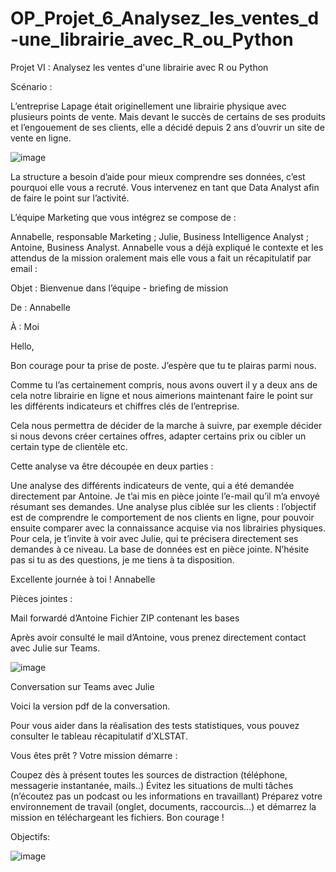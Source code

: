 # OP_Projet_6_Analysez_les_ventes_d-une_librairie_avec_R_ou_Python
Projet VI : Analysez les ventes d'une librairie avec R ou Python

Scénario :

L’entreprise Lapage était originellement une librairie physique avec plusieurs points de vente. Mais devant le succès de certains de ses produits et l’engouement de ses clients, elle a décidé depuis 2 ans d’ouvrir un site de vente en ligne.


![image](https://github.com/KevinZirData/OP_Projet_6_Analysez_les_ventes_d-une_librairie_avec_R_ou_Python/assets/142809013/172dc728-8e83-4450-8fae-d5a8d35fbdca)


La structure a besoin d’aide pour mieux comprendre ses données, c’est pourquoi elle vous a recruté. Vous intervenez en tant que Data Analyst afin de faire le point sur l’activité. 

L’équipe Marketing que vous intégrez se compose de : 

Annabelle, responsable Marketing ;
Julie, Business Intelligence Analyst ;
Antoine, Business Analyst.
 Annabelle vous a déjà expliqué le contexte et les attendus de la mission oralement mais elle vous a fait un récapitulatif par email : 

 

Objet : Bienvenue dans l’équipe - briefing de mission

De : Annabelle

À : Moi

 

Hello,

Bon courage pour ta prise de poste. J’espère que tu te plairas parmi nous.

Comme tu l’as certainement compris, nous avons ouvert il y a deux ans de cela notre librairie en ligne et nous aimerions maintenant faire le point sur les différents indicateurs et chiffres clés de l’entreprise. 

Cela nous permettra de décider de la marche à suivre, par exemple décider si nous devons créer certaines offres, adapter certains prix ou cibler un certain type de clientèle etc.

Cette analyse va être découpée en deux parties :

Une analyse des différents indicateurs de vente, qui a été demandée directement par Antoine. Je t’ai mis en pièce jointe l’e-mail qu’il m’a envoyé résumant ses demandes.
Une analyse plus ciblée sur les clients : l’objectif est de comprendre le comportement de nos clients en ligne, pour pouvoir ensuite comparer avec la connaissance acquise via nos librairies physiques. Pour cela, je t’invite à voir avec Julie, qui te précisera directement ses demandes à ce niveau.
La base de données est en pièce jointe. N’hésite pas si tu as des questions, je me tiens à ta disposition.

Excellente journée à toi !
Annabelle

Pièces jointes :

Mail forwardé d’Antoine
Fichier ZIP contenant les bases
 

Après avoir consulté le mail d’Antoine, vous prenez directement contact avec Julie sur Teams.

![image](https://github.com/KevinZirData/OP_Projet_6_Analysez_les_ventes_d-une_librairie_avec_R_ou_Python/assets/142809013/114d6848-c280-4596-8e39-c5b7f25268c6)


Conversation sur Teams avec Julie

Voici la version pdf de la conversation.

Pour vous aider dans la réalisation des tests statistiques, vous pouvez consulter le tableau récapitulatif d’XLSTAT.

 
Vous êtes prêt ? Votre mission démarre :

Coupez dès à présent toutes les sources de distraction  (téléphone, messagerie instantanée, mails..)
Évitez les situations de multi tâches (n’écoutez pas un podcast ou les informations en travaillant)
Préparez votre environnement de travail (onglet, documents, raccourcis…) et démarrez la mission en téléchargeant les fichiers. 
Bon courage !


Objectifs: 


![image](https://github.com/KevinZirData/OP_Projet_6_Analysez_les_ventes_d-une_librairie_avec_R_ou_Python/assets/142809013/4039b1af-1a2d-46b1-8154-1d1ba165b63e)
